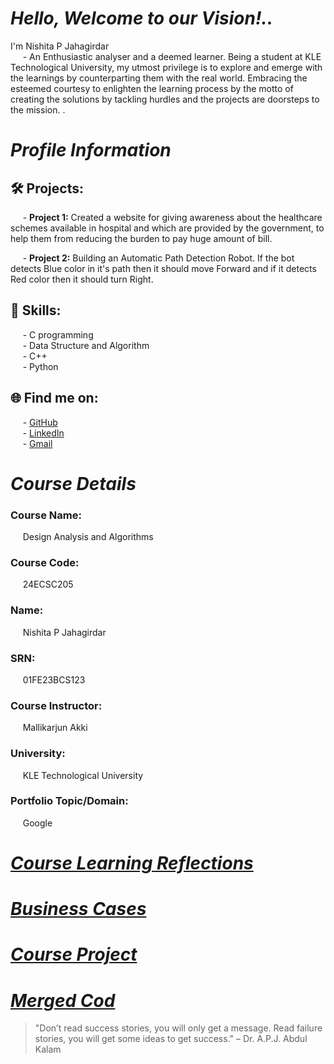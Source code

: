 # *Hello, Welcome to our Vision!..*
I'm Nishita P Jahagirdar   
&nbsp;&nbsp;&nbsp;&nbsp; - An Enthusiastic analyser and a deemed learner. Being a student at KLE Technological University, my utmost privilege is to explore and emerge with the learnings by counterparting them with the real world. Embracing the esteemed courtesy to enlighten the learning process by the motto of creating the solutions by tackling hurdles and the projects are doorsteps to the mission. .

# *Profile Information*

## 🛠 Projects:
&nbsp;&nbsp;&nbsp;&nbsp; - **Project 1:** Created a website for giving awareness about the healthcare schemes available in hospital and which are provided by the government, to help them from reducing the burden to pay huge amount of bill.  

&nbsp;&nbsp;&nbsp;&nbsp; - **Project 2:** Building an Automatic Path Detection Robot. If the bot detects Blue color in it's path then it should move Forward and if it detects Red color then it should turn Right.

## 🚀 Skills:
&nbsp;&nbsp;&nbsp;&nbsp; - C programming  
&nbsp;&nbsp;&nbsp;&nbsp; - Data Structure and Algorithm   
&nbsp;&nbsp;&nbsp;&nbsp; - C++  
&nbsp;&nbsp;&nbsp;&nbsp; - Python

## 🌐 Find me on:
&nbsp;&nbsp;&nbsp;&nbsp; - [GitHub](https://github.com/Nishita-Jahagirdar)  
&nbsp;&nbsp;&nbsp;&nbsp; - [LinkedIn](https://www.linkedin.com/in/nishita-jahagirdar?utm_source=share&utm_campaign=share_via&utm_content=profile&utm_medium=android_app)  
&nbsp;&nbsp;&nbsp;&nbsp; - [Gmail](01fe23bcs123@kletech.ac.in)  

# *Course Details*

### Course Name:
&nbsp;&nbsp;&nbsp;&nbsp; Design Analysis and Algorithms
### Course Code: 
&nbsp;&nbsp;&nbsp;&nbsp; 24ECSC205
### Name: 
&nbsp;&nbsp;&nbsp;&nbsp; Nishita P Jahagirdar  
###  SRN:
&nbsp;&nbsp;&nbsp;&nbsp; 01FE23BCS123  
### Course Instructor:
&nbsp;&nbsp;&nbsp;&nbsp; Mallikarjun Akki
### University: 
&nbsp;&nbsp;&nbsp;&nbsp; KLE Technological University  
### Portfolio Topic/Domain:
&nbsp;&nbsp;&nbsp;&nbsp; Google

# [*Course Learning Reflections*](Course.md)

# [*Business Cases*](cases.md)

# [*Course Project*](coursepro.md)

# [*Merged Cod*](mergedcode.cpp)

> "Don’t read success stories, you will only get a message. Read failure stories, you will get some ideas to get success." – Dr. A.P.J. Abdul Kalam
